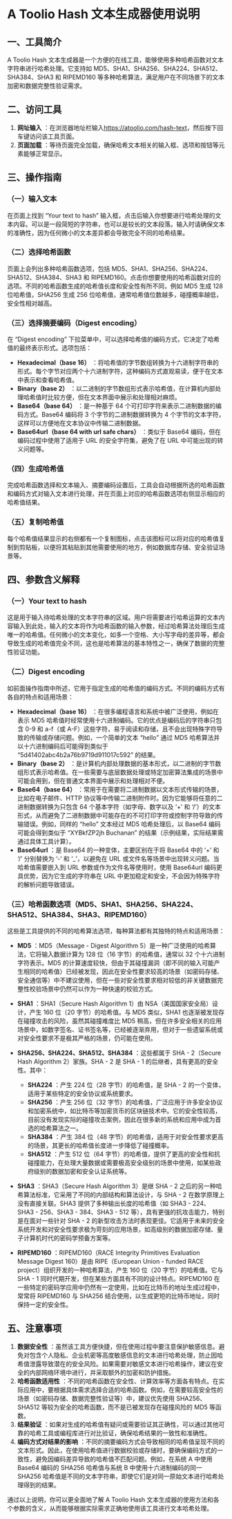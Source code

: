 # A Toolio Hash 文本生成器使用说明

## 一、工具简介

A Toolio Hash 文本生成器是一个方便的在线工具，能够使用多种哈希函数对文本字符串进行哈希处理。它支持如 MD5、SHA1、SHA256、SHA224、SHA512、SHA384、SHA3 和 RIPEMD160 等多种哈希算法，满足用户在不同场景下的文本加密和数据完整性验证需求。

## 二、访问工具

  1. **网址输入** ：在浏览器地址栏输入<https://atoolio.com/hash-text>，然后按下回车键访问该工具页面。
  2. **页面加载** ：等待页面完全加载，确保哈希文本相关的输入框、选项和按钮等元素能够正常显示。

## 三、操作指南

### （一）输入文本

在页面上找到 “Your text to hash” 输入框，点击后输入你想要进行哈希处理的文本内容。可以是一段简短的字符串，也可以是较长的文本段落。输入时请确保文本的准确性，因为任何微小的文本差异都会导致完全不同的哈希结果。

### （二）选择哈希函数

页面上会列出多种哈希函数选项，包括 MD5、SHA1、SHA256、SHA224、SHA512、SHA384、SHA3 和 RIPEMD160。点击你想要使用的哈希函数对应的选项。不同的哈希函数生成的哈希值长度和安全性有所不同，例如 MD5 生成 128 位哈希值，SHA256 生成 256 位哈希值，通常哈希值位数越多，碰撞概率越低，安全性相对越高。

### （三）选择摘要编码（Digest encoding）

在 “Digest encoding” 下拉菜单中，可以选择哈希值的编码方式，它决定了哈希值的最终表示形式。选项包括：

  * **Hexadecimal（base 16）** ：将哈希值的字节数组转换为十六进制字符串的形式。每个字节对应两个十六进制字符，这种编码方式直观易读，便于在文本中表示和查看哈希值。
  * **Binary（base 2）** ：以二进制的字节数组形式表示哈希值，在计算机内部处理哈希值时比较方便，但在文本界面中展示和处理相对麻烦。
  * **Base64（base 64）** ：是一种基于 64 个可打印字符来表示二进制数据的编码方式。Base64 编码将 3 个字节的二进制数据转换为 4 个字节的文本字符，这样可以方便地在文本协议中传输二进制数据。
  * **Base64url（base 64 with url safe chars）** ：类似于 Base64 编码，但在编码过程中使用了适用于 URL 的安全字符集，避免了在 URL 中可能出现的转义问题等。

### （四）生成哈希值

完成哈希函数选择和文本输入、摘要编码设置后，工具会自动根据所选的哈希函数和编码方式对输入文本进行处理，并在页面上对应的哈希函数选项右侧显示相应的哈希值结果。

### （五）复制哈希值

每个哈希值结果显示的右侧都有一个复制图标，点击该图标可以将对应的哈希值复制到剪贴板，以便将其粘贴到其他需要使用的地方，例如数据库存储、安全验证场景等。

## 四、参数含义解释

### （一）Your text to hash

这是用于输入待哈希处理的文本字符串的区域。用户将需要进行哈希运算的文本内容输入到此处，输入的文本将作为哈希函数的输入参数，经过哈希算法处理后生成唯一的哈希值。任何微小的文本变化，如多一个空格、大小写字母的差异等，都会导致生成的哈希值完全不同，这也是哈希算法的基本特性之一，确保了数据的完整性验证功能。

### （二）Digest encoding

如前面操作指南中所述，它用于指定生成的哈希值的编码方式。不同的编码方式有各自的特点和适用场景：

  * **Hexadecimal（base 16）** ：在很多编程语言和系统中被广泛使用，例如在表示 MD5 哈希值时经常使用十六进制编码。它的优点是编码后的字符串只包含 0-9 和 a-f（或 A-F）这些字符，易于阅读和存储，且不会出现特殊字符导致的传输或存储问题。例如，一个简单的文本 “hello” 通过 MD5 哈希算法并以十六进制编码后可能得到类似于 “5d41402abc4b2a76b9719d911017c592” 的结果。
  * **Binary（base 2）** ：是计算机内部处理数据的基本形式，以二进制的字节数组形式表示哈希值。在一些需要与底层数据处理或特定加密算法集成的场景中可能会用到，但在普通文本界面中展示和处理相对不便。
  * **Base64（base 64）** ：常用于在需要将二进制数据以文本形式传输的场景，比如在电子邮件、HTTP 协议等中传输二进制附件时。因为它能够将任意的二进制数据转换为只包含 64 个基本字符（如字母、数字以及 ‘+’ 和 ‘/’）的文本形式，从而避免了二进制数据中可能存在的不可打印字符或控制字符导致的传输错误。例如，同样的 “hello” 文本经过 MD5 哈希处理后，以 Base64 编码可能会得到类似于 “XYBkfZP2jh Buchanan” 的结果（示例结果，实际结果需通过具体工具计算）。
  * **Base64url** ：是 Base64 的一种变体，主要区别在于将 Base64 中的 ‘+’ 和 ‘/’ 分别替换为 ‘-’ 和 ‘_’，以避免在 URL 或文件名等场景中出现转义问题。当哈希值需要嵌入到 URL 参数或作为文件名等使用时，使用 Base64url 编码更具优势，因为它生成的字符串在 URL 中更加稳定和安全，不会因为特殊字符的解析问题导致错误。

### （三）哈希函数选项（MD5、SHA1、SHA256、SHA224、SHA512、SHA384、SHA3、RIPEMD160）

这些是工具提供的不同的哈希算法选项，每种算法都有其独特的特点和适用场景：

  * **MD5** ：MD5（Message - Digest Algorithm 5）是一种广泛使用的哈希算法，它将输入数据计算为 128 位（16 字节）的哈希值，通常以 32 个十六进制字符表示。MD5 的计算速度较快，但由于其碰撞漏洞（即不同的输入可能产生相同的哈希值）已经被发现，因此在安全性要求较高的场景（如密码存储、安全通信等）中不建议使用，但在一些对安全性要求相对较低的非关键数据完整性校验场景中仍然可以作为一种快速的校验方式。
  * **SHA1** ：SHA1（Secure Hash Algorithm 1）由 NSA（美国国家安全局）设计，产生 160 位（20 字节）的哈希值。与 MD5 类似，SHA1 也逐渐被发现存在碰撞攻击的风险，虽然其碰撞难度比 MD5 稍高，但在许多安全相关的应用场景中，如数字签名、证书签名等，已经被逐渐弃用，但对于一些遗留系统或对安全性要求不是极其严格的场景，仍可能在使用。
  * **SHA256、SHA224、SHA512、SHA384** ：这些都属于 SHA - 2（Secure Hash Algorithm 2）家族。SHA - 2 是 SHA - 1 的后继者，具有更高的安全性。其中：
    * **SHA224** ：产生 224 位（28 字节）的哈希值，是 SHA - 2 的一个变体，适用于某些特定的安全协议或系统要求。
    * **SHA256** ：产生 256 位（32 字节）的哈希值，广泛应用于许多安全协议和加密系统中，如比特币等加密货币的区块链技术中。它的安全性较高，目前没有发现实际的碰撞攻击案例，因此在很多新的系统和应用中成为首选的哈希算法之一。
    * **SHA384** ：产生 384 位（48 字节）的哈希值，适用于对安全性要求更高的场景，其更长的哈希值长度进一步降低了碰撞概率。
    * **SHA512** ：产生 512 位（64 字节）的哈希值，提供了更高的安全性和抗碰撞能力，在处理大量数据或需要极高安全级别的场景中使用，如某些政府级别的数据加密和安全认证系统等。

  * **SHA3** ：SHA3（Secure Hash Algorithm 3）是继 SHA - 2 之后的另一种哈希算法标准，它采用了不同的内部结构和算法设计，与 SHA - 2 在数学原理上没有直接关联。SHA3 提供了多种输出长度的哈希值（如 SHA3 - 224、SHA3 - 256、SHA3 - 384、SHA3 - 512 等），具有更强的抗攻击能力，特别是在面对一些针对 SHA - 2 的新型攻击方法时表现更佳。它适用于未来的安全系统开发和对安全性要求极为苛刻的应用场景，如高级别的数据加密存储、量子计算机时代的密码学预备方案等。
  * **RIPEMD160** ：RIPEMD160（RACE Integrity Primitives Evaluation Message Digest 160）是由 RIPE（European Union - funded RACE project）组织开发的一种哈希算法，产生 160 位（20 字节）的哈希值。它与 SHA - 1 同时代期开发，但在某些方面具有不同的设计特点。RIPEMD160 在一些特定的密码学应用中仍然有一定使用，比如在比特币的地址生成过程中，常常将 RIPEMD160 与 SHA256 结合使用，以生成更短的比特币地址，同时保持一定的安全性。

## 五、注意事项

  1. **数据安全性** ：虽然该工具方便快捷，但在使用过程中要注意保护敏感信息。避免对包含个人隐私、企业机密等高度敏感信息的文本进行哈希处理，防止因哈希值泄露导致潜在的安全风险。如果需要对敏感文本进行哈希操作，建议在安全的内部网络环境中进行，并采取额外的加密和防护措施。
  2. **哈希函数适用性** ：不同的哈希函数在安全性、计算效率等方面各有特点。在实际应用中，要根据具体需求选择合适的哈希函数。例如，在需要较高安全性的场景（如密码存储、数据完整性验证等）中，建议优先使用 SHA256、SHA512 等较为安全的哈希函数，而不是已被发现存在碰撞风险的 MD5 等函数。
  3. **结果验证** ：如果对生成的哈希值有疑问或需要验证其正确性，可以通过其他可靠的哈希工具或编程库进行对比验证，确保哈希结果的一致性和准确性。
  4. **编码方式对结果的影响** ：不同的摘要编码方式会导致相同的哈希值呈现不同的文本形式。因此，在使用哈希值进行数据校验或存储时，要确保编码方式的一致性，避免因编码差异导致的哈希值不匹配问题。例如，在系统 A 中使用 Base64 编码的 SHA256 哈希值与系统 B 中使用十六进制编码的同一 SHA256 哈希值是不同的文本字符串，即使它们是对同一原始文本进行哈希处理得到的结果。

通过以上说明，你可以更全面地了解 A Toolio Hash 文本生成器的使用方法和各个参数的含义，从而能够根据实际需求正确地使用该工具进行文本哈希处理。